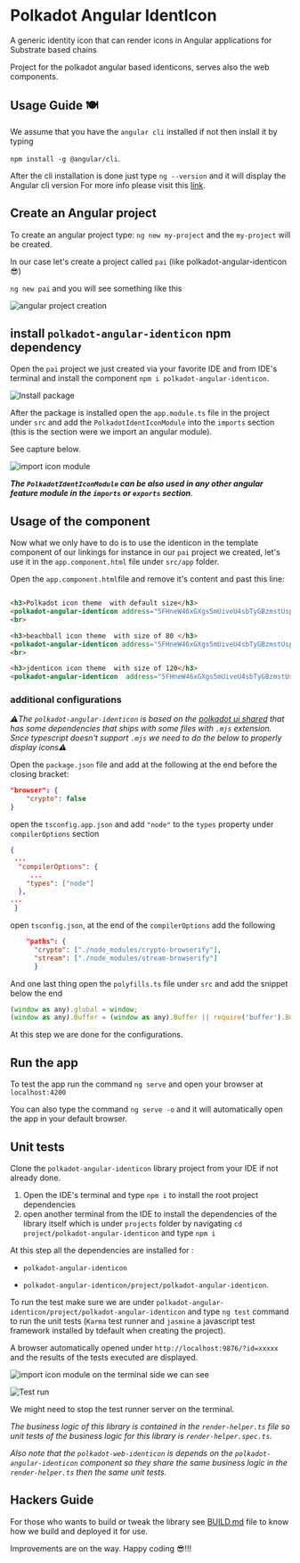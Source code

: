 # Polkadot Angular IdentIcon

A generic identity icon that can render icons in Angular applications for Substrate based chains

Project for the polkadot angular based identicons, serves also the web components.

## Usage Guide 🍽 

We assume that you have the `angular cli` installed if not then inslall it by typing

`npm install -g @angular/cli`.

After the cli installation is done just type `ng --version` and it will display the Angular cli version
For more info please visit this [link](https://angular.io/cli).

## Create an Angular project

To create an angular project type: `ng new my-project` and the `my-project` will be created.

In our case let's create a project called `pai` (like polkadot-angular-identicon 😎)

`ng new pai` and you will see something like this 

![angular project creation](documentation/assets/create-ng-prj.png)

## install `polkadot-angular-identicon` npm dependency

Open the `pai` project we just created via your favorite IDE and from IDE's terminal and install the component
 `npm i polkadot-angular-identicon`.

 ![Install package](documentation/assets/c1.png)

After the package is installed open the `app.module.ts` file in the project under `src`  and add the `PolkadotIdentIconModule` into the `imports` section (this is the section were we import an angular module).

See capture below.

![import icon module](documentation/assets/c2.png)

***The `PolkadotIdentIconModule` can be also used in any other  angular feature module in the `imports` or `exports` section***.

## Usage of the component

Now what we only have to do is to use the identicon in the template component of our linkings for instance in our `pai` project we created, let's use it in the `app.component.html` file under `src/app` folder.

Open the `app.component.html`file and remove it's content and past this line:

```html

<h3>Polkadot icon theme  with default size</h3>
<polkadot-angular-identicon address="5FHneW46xGXgs5mUiveU4sbTyGBzmstUspZC92UhjJM694ty" theme="polkadot"></polkadot-angular-identicon>
<br>

<h3>beachball icon theme  with size of 80 </h3>
<polkadot-angular-identicon address="5FHneW46xGXgs5mUiveU4sbTyGBzmstUspZC92UhjJM694ty" theme="beachball" [size]="80"></polkadot-angular-identicon>
<br>

<h3>jdenticon icon theme  with size of 120</h3>
<polkadot-angular-identicon  address="5FHneW46xGXgs5mUiveU4sbTyGBzmstUspZC92UhjJM694ty" theme="jdenticon" [size]="120"></polkadot-angular-identicon>
```

### additional configurations
*⚠️The `polkadot-angular-identicon` is based on the [polkadot ui shared](https://github.com/polkadot-js/ui/tree/master/packages/ui-shared) that has some dependencies that ships with some files with `.mjs` extension.
Snce typescript doesn't support `.mjs` we need to do the below to properly display icons⚠️*


Open the `package.json` file and add at the following at the end before the closing bracket:

```json
"browser": {
    "crypto": false
}
```

open the `tsconfig.app.json` and add `"node"` to the `types` property under `compilerOptions` section

```json
{
 ...
  "compilerOptions": {
     ...
    "types": ["node"]
  },
...
 }
```

open `tsconfig.json`, at the end of the `compilerOptions` add the following

```json
    "paths": {
      "crypto": ["./node_modules/crypto-browserify"],
      "stream": ["./node_modules/stream-browserify"]
      }
```

And one last thing open the `polyfills.ts` file under `src` and add the snippet below the end

```javascript
(window as any).global = window;
(window as any).Buffer = (window as any).Buffer || require('buffer').Buffer;
```
At this step we are done for the configurations.

## Run the app
To test the app run the command `ng serve` and open your browser at `localhost:4200`

You can also type the command `ng serve -o` and it will automatically open the app in your default browser.

## Unit tests
Clone the `polkadot-angular-identicon` library project from your IDE if not already done.

1) Open the IDE's terminal and type `npm i` to install the  root project dependencies 
2) open another terminal from the IDE to install the dependencies of the library itself which is under `projects` folder by navigating `cd project/polkadot-angular-identicon` and type `npm i`

At this step all the dependencies are installed for :

- `polkadot-angular-identicon`

- `polkadot-angular-identicon/project/polkadot-angular-identicon`.

To run the test make sure we are under `polkadot-angular-identicon/project/polkadot-angular-identicon` and type
 `ng test` command to run the unit tests (`Karma` test runner  and `jasmine` a javascript test framework installed by tdefault when creating the project).

A browser automatically opened under `http://localhost:9876/?id=xxxxx` and the results of the tests executed are displayed.

![import icon module](documentation/assets/c3.png)
on the terminal side we can see

![Test run](documentation/assets/c4.png)

We might need to stop the test runner server on the terminal.

*The business logic of this library is contained in the `render-helper.ts` file so unit tests of the business logic for this library is `render-helper.spec.ts`.*

*Also note that the `polkadot-web-identicon` is depends on the `polkadot-angular-identicon` component so they share the same business logic in the `render-helper.ts` then the same unit tests.*

## Hackers Guide

For those who wants to build or tweak the library see [BUILD.md](BUILD.md) file to know how we build and deployed it for use.


Improvements are on the way.
Happy coding 😎!!!
